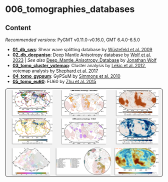 # 006_tomographies_databases

## Content

_Recommended versions_: PyGMT v0.11.0-v0.16.0, GMT 6.4.0-6.5.0

- **[01_db_sws](https://github.com/yvonnefroehlich/gmt-pygmt-plotting/tree/main/006_tomographies_databases/01_db_sws)**: Shear wave splitting database by [Wüstefeld et al. 2009](https://doi.org/10.1016/j.pepi.2009.05.006)
- **[02_db_deepaniso](https://github.com/yvonnefroehlich/gmt-pygmt-plotting/tree/main/006_tomographies_databases/02_db_deepaniso)**: Deep Mantle Anisotropy database by [Wolf et al. 2023](https://doi.org/10.1029/2023GC011070) | _See also_ [Deep_Mantle_Anisotropy_Database](https://github.com/wolfjonathan/Deep_Mantle_Anisotropy_Database) by [Jonathan Wolf](https://github.com/wolfjonathan)
- **[03_tomo_cluster_votemap](https://github.com/yvonnefroehlich/gmt-pygmt-plotting/tree/main/006_tomographies_databases/03_tomo_cluster_votemap)**: Cluster analysis by [Lekic et al. 2012](https://doi.org/10.1029/2010JB007631), votemap analysis by [Shephard et al. 2017](https://doi.org/10.1038/s41598-017-11039-w)
- **[04_tomo_gypsum](https://github.com/yvonnefroehlich/gmt-pygmt-plotting/tree/main/006_tomographies_databases/04_tomo_gypsum)**: GyPSuM by [Simmons et al. 2010](https://doi.org/10.1029/2010JB007631)
- **[05_tomo_eu60](https://github.com/yvonnefroehlich/gmt-pygmt-plotting/tree/main/006_tomographies_databases/05_tomo_eu60)**: EU60 by [Zhu et al. 2015](https://doi.org/10.1093/gji/ggu492)

![](https://github.com/yvonnefroehlich/gmt-pygmt-plotting/raw/main/_images/github_maps_readme_006tomos.png)
